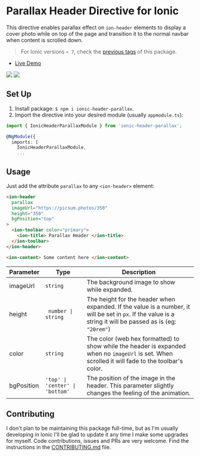 # Parallax Header Directive for Ionic

This directive enables parallax effect on `ion-header` elements to display a cover photo while on top of the page and transition it to the normal navbar when content is scrolled down.

> For Ionic versions `< 7`, check the [previous tags](https://www.npmjs.com/package/ionic-header-parallax?activeTab=versions) of this package.

- [Live Demo](https://raschidjfr.github.io/ionic-header-parallax)

![](https://raw.githubusercontent.com/raschidJFR/ionic-header-parallax/5.0.0/img/ios.gif)
![](https://raw.githubusercontent.com/raschidJFR/ionic-header-parallax/5.0.0/img/android.gif)

## Set Up

1. Install package: `$ npm i ionic-header-parallax`.
2. Import the directive into your desired module (usually `appmodule.ts`):

```ts
import { IonicHeaderParallaxModule } from 'ionic-header-parallax';

@NgModule({
  imports: [
    IonicHeaderParallaxModule,
    ...
```

## Usage

Just add the attribute `parallax` to any `<ion-header>` element:

```html
<ion-header
  parallax
  imageUrl="https://picsum.photos/350"
  height="350"
  bgPosition="top"
>
  <ion-toolbar color="primary">
    <ion-title> Parallax Header </ion-title>
  </ion-toolbar>
</ion-header>

<ion-content> Some content here </ion-content>
```

| Parameter  | Type                            | Description                                                                                                                                                 |
| ---------- | ------------------------------- | ----------------------------------------------------------------------------------------------------------------------------------------------------------- |
| imageUrl   | `string`                        | The background image to show while expanded.                                                                                                                |
| height     | ` number \| string`             | The height for the header when expanded. If the value is a number, it will be set in `px`. If the value is a string it will be passed as is (eg: `"20rem"`) |
| color      | `string`                        | The color (web hex formatted) to show while the header is expanded when no `imageUrl` is set. When scrolled it will fade to the toolbar's color.            |
| bgPosition | `'top' \| 'center' \| 'bottom'` | The position of the image in the header. This parameter slightly changes the feeling of the animation.                                                      |

## Contributing

I don't plan to be maintaining this package full-time, but as I'm usually developing in Ionic I'll be glad to update it any time I make some upgrades for myself.
Code contributions, issues and PRs are very welcome. Find the instructions in the [CONTRIBUTING.md](CONTRIBUTING.md) file.

